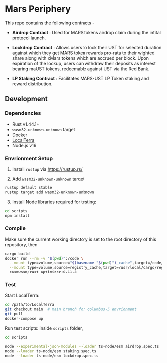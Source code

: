 # Mars Periphery

This repo contains the following contracts -

- **Airdrop Contract** : Used for MARS tokens airdrop claim during the intital protocol launch.

- **Lockdrop Contract** : Allows users to lock their UST for selected duration against which they get MARS token rewards pro-rata to their wighted share along with xMars tokens which are accrued per block. Upon expiration of the lockup, users can withdraw their deposits as interest bearing maUST tokens, redeemable against UST via the Red Bank.

- **LP Staking Contract** : Facilitates MARS-UST LP Token staking and reward distribution.

## Development

### Dependencies

- Rust v1.44.1+
- `wasm32-unknown-unknown` target
- Docker
- [LocalTerra](https://github.com/terra-project/LocalTerra)
- Node.js v16

### Envrionment Setup

1. Install `rustup` via https://rustup.rs/

2. Add `wasm32-unknown-unknown` target

```sh
rustup default stable
rustup target add wasm32-unknown-unknown
```

3. Install Node libraries required for testing:

```bash
cd scripts
npm install
```

### Compile

Make sure the current working directory is set to the root directory of this repository, then

```bash
cargo build
docker run --rm -v "$(pwd)":/code \
  --mount type=volume,source="$(basename "$(pwd)")_cache",target=/code/target \
  --mount type=volume,source=registry_cache,target=/usr/local/cargo/registry \
  cosmwasm/rust-optimizer:0.11.3
```

### Test

Start LocalTerra:

```bash
cd /path/to/LocalTerra
git checkout main  # main branch for columbus-5 envrionment
git pull
docker-compose up
```

Run test scripts: inside `scripts` folder,

```bash
cd scripts

node --experimental-json-modules --loader ts-node/esm airdrop.spec.ts
node --loader ts-node/esm staking.spec.ts
node --loader ts-node/esm lockdrop.spec.ts
```
